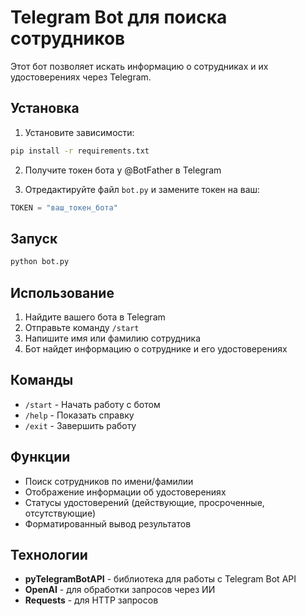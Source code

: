 # Telegram Bot для поиска сотрудников

Этот бот позволяет искать информацию о сотрудниках и их удостоверениях через Telegram.

## Установка

1. Установите зависимости:
```bash
pip install -r requirements.txt
```

2. Получите токен бота у @BotFather в Telegram

3. Отредактируйте файл `bot.py` и замените токен на ваш:
```python
TOKEN = "ваш_токен_бота"
```

## Запуск

```bash
python bot.py
```

## Использование

1. Найдите вашего бота в Telegram
2. Отправьте команду `/start`
3. Напишите имя или фамилию сотрудника
4. Бот найдет информацию о сотруднике и его удостоверениях

## Команды

- `/start` - Начать работу с ботом
- `/help` - Показать справку
- `/exit` - Завершить работу

## Функции

- Поиск сотрудников по имени/фамилии
- Отображение информации об удостоверениях
- Статусы удостоверений (действующие, просроченные, отсутствующие)
- Форматированный вывод результатов

## Технологии

- **pyTelegramBotAPI** - библиотека для работы с Telegram Bot API
- **OpenAI** - для обработки запросов через ИИ
- **Requests** - для HTTP запросов
